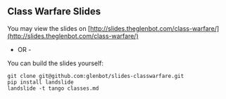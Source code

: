 ## Class Warfare Slides

You may view the slides on [http://slides.theglenbot.com/class-warfare/](http://slides.theglenbot.com/class-warfare/)

- OR - 

You can build the slides yourself:

    git clone git@github.com:glenbot/slides-classwarfare.git
    pip install landslide
    landslide -t tango classes.md

